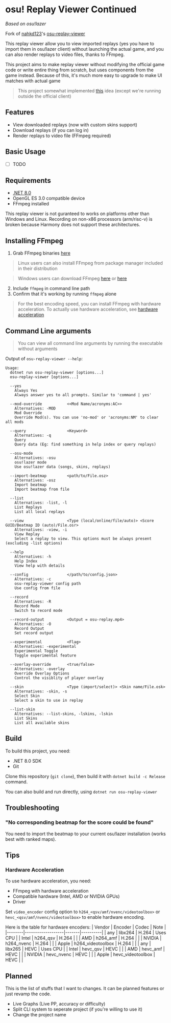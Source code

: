 # osu! Replay Viewer Continued
_Based on osu!lazer_

Fork of [nahkd123](https://github.com/nahkd123)'s [osu-replay-viewer](https://github.com/nahkd123/osu-replay-viewer)

This replay viewer allow you to view imported replays (yes you have to import them in osu!lazer
client) without launching the actual game, and you can also render replays to video files, thanks
to FFmpeg.

This project aims to make replay viewer without modifying the official game code or write entire
thing from scratch, but uses components from the game instead. Because of this, it's much more easy
to upgrade to make UI matches with actual game

> This project somewhat implemented [this](https://github.com/ppy/osu/discussions/12986) idea (except
  we're running outside the official client)

## Features
- View downloaded replays (now with custom skins support)
- Download replays (if you can log in)
- Render replays to video file (FFmpeg required)

## Basic Usage
- [ ] TODO

## Requirements
- [.NET 8.0](https://dotnet.microsoft.com/download/dotnet/8.0)
- OpenGL ES 3.0 compatible device
- FFmpeg installed

This replay viewer is not guranteed to works on platforms other than Windows and Linux. Recording on non-x86 processors (arm/risc-v) is broken because Harmony does not support these architectures.

## Installing FFmpeg
1. Grab FFmpeg binaries [here](https://www.ffmpeg.org/download.html)
  > Linux users can also install FFmpeg from package manager included in their distribution

  > Windows users can download FFmpeg [here](https://www.gyan.dev/ffmpeg/builds/) or
    [here](https://github.com/BtbN/FFmpeg-Builds/releases)

2. Include ``ffmpeg`` in command line path
3. Confirm that it's working by running ``ffmpeg`` alone

> For the best encoding speed, you can install FFmpeg with hardware acceleration. To actually use
  hardware acceleration, see [hardware acceleration](#hardware-acceleration)

## Command Line arguments
> You can view all command line arguments by running the executable without arguments

Output of ``osu-replay-viewer --help``:
```
Usage:
  dotnet run osu-replay-viewer [options...]
  osu-replay-viewer [options...]

  --yes
    Always Yes
    Always answer yes to all prompts. Similar to 'command | yes'

  --mod-override           <<Mod Name/acronyms:AC>>
    Alternatives: -MOD
    Mod Override
    Override Mod(s). You can use 'no-mod' or 'acronyms:NM' to clear all mods

  --query                  <Keyword>
    Alternatives: -q
    Query
    Query data (Eg: find something in help index or query replays)

  --osu-mode
    Alternatives: -osu
    osu!lazer mode
    Use osu!lazer data (songs, skins, replays)

  --import-beatmap         <path/to/File.osz>
    Alternatives: -osz
    Import beatmap
    Import beatmap from file

  --list
    Alternatives: -list, -l
    List Replays
    List all local replays

  --view                   <Type (local/online/file/auto)> <Score GUID/Beatmap ID (auto)/File.osr>
    Alternatives: -view, -i
    View Replay
    Select a replay to view. This options must be always present (excluding -list options)

  --help
    Alternatives: -h
    Help Index
    View help with details

  --config                 </path/to/config.json>
    Alternatives: -c
    osu-replay-viewer config path
    Use config from file

  --record
    Alternatives: -R
    Record Mode
    Switch to record mode

  --record-output          <Output = osu-replay.mp4>
    Alternatives: -O
    Record Output
    Set record output

  --experimental           <Flag>
    Alternatives: -experimental
    Experimental Toggle
    Toggle experimental feature

  --overlay-override       <true/false>
    Alternatives: -overlay
    Override Overlay Options
    Control the visiblity of player overlay

  --skin                   <Type (import/select)> <Skin name/File.osk>
    Alternatives: -skin, -s
    Select Skin
    Select a skin to use in replay

  --list-skin
    Alternatives: --list-skins, -lskins, -lskin
    List Skins
    List all available skins
```

## Build
To build this project, you need:

- .NET 8.0 SDK
- Git

Clone this repository (``git clone``), then build it with ``dotnet build -c Release`` command.

You can also build and run directly, using ``dotnet run osu-replay-viewer``

## Troubleshooting
### "No corresponding beatmap for the score could be found"
You need to import the beatmap to your current osu!lazer installation (works best with ranked maps).

## Tips
### Hardware Acceleration
To use hardware acceleration, you need:
- FFmpeg with hardware acceleration
- Compatible hardware (Intel, AMD or NVIDIA GPUs)
- Driver

Set ``video_encoder`` config option to ``h264_<qsv/amf/nvenc/videotoolbox>`` or ``hevc_<qsv/amf/nvenc/videotoolbox>`` to
enable hardware encoding.

Here is the table for hardware encoders:
| Vendor | Encoder           | Codec | Note     |
|--------|-------------------|-------|----------|
| any    | libx264           | H.264 | Uses CPU |
| Intel  | h264_qsv          | H.264 |          |
| AMD    | h264_amf          | H.264 |          |
| NVIDIA | h264_nvenc        | H.264 |          |
| Apple  | h264_videotoolbox | H.264 |          |
| any    | libx265           | HEVC  | Uses CPU |
| Intel  | hevc_qsv          | HEVC  |          |
| AMD    | hevc_amf          | HEVC  |          |
| NVIDIA | hevc_nvenc        | HEVC  |          |
| Apple  | hevc_videotoolbox | HEVC  |          |

## Planned
This is the list of stuffs that I want to changes. It can be planned features or just revamp the code.

- Live Graphs (Live PP, accuracy or difficulty)
- Split CLI system to seperate project (if you're willing to use it)
- Change the project name
